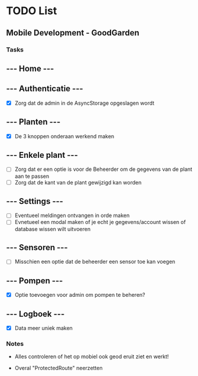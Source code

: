 # TODO List

## Mobile Development - GoodGarden

### Tasks

## --- Home ---


## --- Authenticatie ---

- [x] Zorg dat de admin in de AsyncStorage opgeslagen wordt

## --- Planten ---

- [x] De 3 knoppen onderaan werkend maken

## --- Enkele plant ---

- [ ] Zorg dat er een optie is voor de Beheerder om de gegevens van de plant aan te passen
- [ ] Zorg dat de kant van de plant gewijzigd kan worden

## --- Settings ---

- [ ] Eventueel meldingen ontvangen in orde maken
- [ ] Evnetueel een modal maken of je echt je gegevens/account wissen of database wissen wilt uitvoeren

## --- Sensoren ---

- [ ] Misschien een optie dat de beheerder een sensor toe kan voegen

## --- Pompen ---

- [x] Optie toevoegen voor admin om pompen te beheren?

## --- Logboek ---

- [x] Data meer uniek maken

### Notes

- Alles controleren of het op mobiel ook geod eruit ziet en werkt!

- Overal "ProtectedRoute" neerzetten